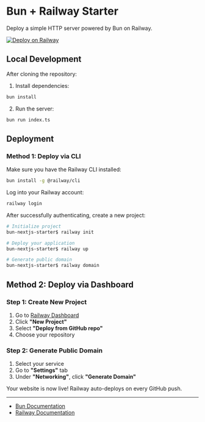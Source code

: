 # Bun + Railway Starter

Deploy a simple HTTP server powered by Bun on Railway.

[![Deploy on Railway](https://railway.com/button.svg)](https://railway.com/deploy/bun-starter?referralCode=Bun&utm_medium=integration&utm_source=template&utm_campaign=bun)

## Local Development

After cloning the repository: 

1. Install dependencies:
```bash
bun install
```

2. Run the server:
```bash
bun run index.ts
```

## Deployment

### Method 1: Deploy via CLI

Make sure you have the Railway CLI installed:

```bash
bun install -g @railway/cli
```

Log into your Railway account:

```bash
railway login
```

After successfully authenticating, create a new project:

```bash
# Initialize project
bun-nextjs-starter$ railway init

# Deploy your application
bun-nextjs-starter$ railway up

# Generate public domain
bun-nextjs-starter$ railway domain
```

## Method 2: Deploy via Dashboard

### Step 1: Create New Project

1. Go to [Railway Dashboard](http://railway.com/?utm_medium=integration&utm_source=docs&utm_campaign=bun)
2. Click **"New Project"**
3. Select **"Deploy from GitHub repo"**
4. Choose your repository

### Step 2: Generate Public Domain

1. Select your service
2. Go to **"Settings"** tab
3. Under **"Networking"**, click **"Generate Domain"**

Your website is now live! Railway auto-deploys on every GitHub push.

---

- [Bun Documentation](https://bun.com/docs)
- [Railway Documentation](https://docs.railway.app)